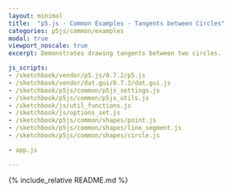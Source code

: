 ```yaml
---
layout: minimal
title:  "p5.js - Common Examples - Tangents between Circles"
categories: p5js/common/examples
modal: true
viewport_noscale: true
excerpt: Demonstrates drawing tangents between two circles.

js_scripts:
- /sketchbook/vendor/p5.js/0.7.2/p5.js
- /sketchbook/vendor/dat.gui/0.7.3/dat.gui.js
- /sketchbook/p5js/common/p5js_settings.js
- /sketchbook/p5js/common/p5js_utils.js
- /sketchbook/js/util_functions.js
- /sketchbook/js/options_set.js
- /sketchbook/p5js/common/shapes/point.js
- /sketchbook/p5js/common/shapes/line_segment.js
- /sketchbook/p5js/common/shapes/circle.js

- app.js

---
```


{% include_relative README.md %}

